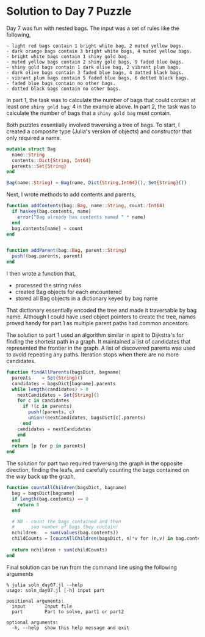 # Solution to Day 7 Puzzle

Day 7 was fun with nested bags. The input was a set of rules
like the following,

```
- light red bags contain 1 bright white bag, 2 muted yellow bags.
- dark orange bags contain 3 bright white bags, 4 muted yellow bags.
- bright white bags contain 1 shiny gold bag.
- muted yellow bags contain 2 shiny gold bags, 9 faded blue bags.
- shiny gold bags contain 1 dark olive bag, 2 vibrant plum bags.
- dark olive bags contain 3 faded blue bags, 4 dotted black bags.
- vibrant plum bags contain 5 faded blue bags, 6 dotted black bags.
- faded blue bags contain no other bags.
- dotted black bags contain no other bags.
```

In part 1, the task was to calculate the number of bags that
could contain at least one `shiny gold bag`; 4 in the example
above. In part 2, the task was to calculate the number of bags
that a `shiny gold bag` must contain. 

Both puzzles essentially involved traversing a tree of bags. To start,
I created a composite type (Julia's version of objects) and constructor that
only required a name.

```julia
mutable struct Bag
  name::String
  contents::Dict{String, Int64}
  parents::Set{String}
end

Bag(name::String) = Bag(name, Dict{String,Int64}(), Set{String}())
```

Next, I wrote methods to add contents and parents,

```julia
function addContents(bag::Bag, name::String, count::Int64)
  if haskey(bag.contents, name)
    error("Bag already has contents named " * name)
  end
  bag.contents[name] = count
end


function addParent(bag::Bag, parent::String)
  push!(bag.parents, parent)
end
```

I then wrote a function that,

- processed the string rules
- created Bag objects for each encountered
- stored all Bag objects in a dictionary keyed by bag name

That dictionary essentially encoded the tree and made it traversable by 
bag name. Although I could have used object pointers to create the
tree, names proved handy for part 1 as multiple parent paths had
common ancestors.

The solution to part 1 used an algorithm similar in spirit to 
Dijkstra's for finding the shortest path in a graph. It maintained
a list of candidates that represented the frontier in the graph.
A list of discovered parents was used to avoid repeating any paths.
Iteration stops when there are no more candidates.

```julia
function findAllParents(bagsDict, bagname)
  parents    = Set{String}()
  candidates = bagsDict[bagname].parents
  while length(candidates) > 0
    nextCandidates = Set{String}()
    for c in candidates
      if !(c in parents)
        push!(parents, c)
        union!(nextCandidates, bagsDict[c].parents)
      end
    candidates = nextCandidates
    end
  end    
  return [p for p in parents]
end
```

The solution for part two required traversing the graph in the opposite
direction, finding the leafs, and carefully counting the bags contained
on the way back up the graph,

```julia
function countAllChildren(bagsDict, bagname)
  bag = bagsDict[bagname]
  if length(bag.contents) == 0
    return 0
  end

  # NB - count the bags contained and then
  #      sum number of bags they contain!
  nchildren   = sum(values(bag.contents))
  childCounts = [countAllChildren(bagsDict, n)*v for (n,v) in bag.contents]
  
  return nchildren + sum(childCounts)
end
```

Final solution can be run from the command line using the following arguments

```
% julia soln_day07.jl --help
usage: soln_day07.jl [-h] input part

positional arguments:
  input       Input file
  part        Part to solve, part1 or part2

optional arguments:
  -h, --help  show this help message and exit
```
